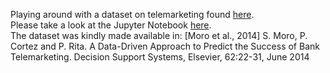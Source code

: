 Playing around with a dataset on telemarketing found [here](https://archive.ics.uci.edu/ml/datasets/Bank+Marketing).<br>
Please take a look at the Jupyter Notebook [here](https://github.com/jakeypakey/telemarket_data/blob/master/data_explore.ipynb).<br>
The dataset was kindly made available in:
[Moro et al., 2014] S. Moro, P. Cortez and P. Rita. A Data-Driven Approach to Predict the Success of Bank Telemarketing. Decision Support Systems, Elsevier, 62:22-31, June 2014

